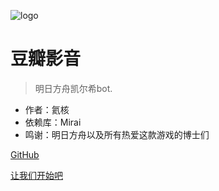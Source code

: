 ![logo](https://tse1-mm.cn.bing.net/th/id/R-C.ba698bd95a6529a4c0333f838af70623?rik=j8EqdXwNSNGhtg&riu=http%3a%2f%2fp4.itc.cn%2fimages01%2f20201009%2f95351235d1504e39b197d97908151d85.jpeg&ehk=MTQ7SpO4%2bsZAeGERSJ3bhT%2fgSpXUJ2%2fbEyRa%2bQzYZ9s%3d&risl=&pid=ImgRaw&r=0)

# 豆瓣影音

> 明日方舟凯尔希bot.

* 作者：氦核
* 依赖库：Mirai
* 鸣谢：明日方舟以及所有热爱这款游戏的博士们

[GitHub](https://github.com/konelane/QQbot_Kal-tsit)

[让我们开始吧](/)
